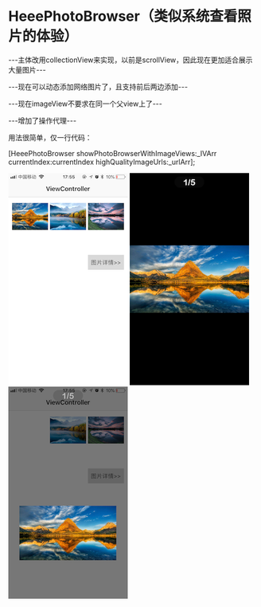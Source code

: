 # HeeePhotoBrowser（类似系统查看照片的体验）
---主体改用collectionView来实现，以前是scrollView，因此现在更加适合展示大量图片---

---现在可以动态添加网络图片了，且支持前后两边添加---

---现在imageView不要求在同一个父view上了---

---增加了操作代理---

用法很简单，仅一行代码：

[HeeePhotoBrowser showPhotoBrowserWithImageViews:_IVArr currentIndex:currentIndex highQualityImageUrls:_urlArr];

![图1](https://github.com/HeeeShare/HeeePhotoBrowser/blob/master/images/IMG_5845.PNG)         ![图2](https://github.com/HeeeShare/HeeePhotoBrowser/blob/master/images/IMG_5846.PNG)         ![图3](https://github.com/HeeeShare/HeeePhotoBrowser/blob/master/images/IMG_5847.PNG)
